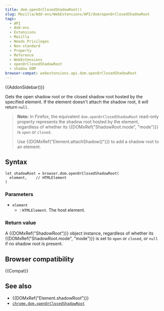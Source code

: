 ```yaml
---
title: dom.openOrClosedShadowRoot()
slug: Mozilla/Add-ons/WebExtensions/API/dom/openOrClosedShadowRoot
tags:
  - API
  - Add-ons
  - Extensions
  - Mozilla
  - Needs Privileges
  - Non-standard
  - Property
  - Reference
  - WebExtensions
  - openOrClosedShadowRoot
  - shadow DOM
browser-compat: webextensions.api.dom.openOrClosedShadowRoot
---
```


{{AddonSidebar()}}

Gets the open shadow root or the closed shadow root hosted by the specified element. If the element doesn't attach the shadow root, it will return `null`.

> **Note:** In Firefox, the equivalent `dom.openOrClosedShadowRoot` read-only
> property represents the shadow root hosted by the element, regardless of whether its
> {{DOMxRef("ShadowRoot.mode", "mode")}} is `open` or
> `closed`.
>
> Use {{DOMxRef("Element.attachShadow()")}} to add a shadow
> root to an element.

## Syntax

```js-nolint
let shadowRoot = browser.dom.openOrClosedShadowRoot(
  element,    // HTMLElement
)
```

### Parameters

- `element`
  - : `HTMLElement`. The host element.

### Return value

A {{DOMxRef("ShadowRoot")}} object instance, regardless of whether its
{{DOMxRef("ShadowRoot.mode", "mode")}} is set to `open` or
`closed`, or `null` if no shadow root is present.

## Browser compatibility

{{Compat}}

## See also

- {{DOMxRef("Element.shadowRoot")}}
- [`chrome.dom.openOrClosedShadowRoot`](https://developer.chrome.com/docs/extensions/reference/dom/#method-openOrClosedShadowRoot)
